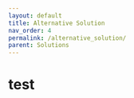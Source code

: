 ```yaml
---
layout: default
title: Alternative Solution
nav_order: 4
permalink: /alternative_solution/
parent: Solutions
---
```

# test